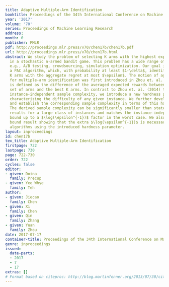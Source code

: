 ```yaml
---
title: Adaptive Multiple-Arm Identification
booktitle: Proceedings of the 34th International Conference on Machine Learning
year: '2017'
volume: '70'
series: Proceedings of Machine Learning Research
address: 
month: 0
publisher: PMLR
pdf: http://proceedings.mlr.press/v70/chen17b/chen17b.pdf
url: http://proceedings.mlr.press/v70/chen17b.html
abstract: We study the problem of selecting K arms with the highest expected rewards
  in a stochastic n-armed bandit game. This problem has a wide range of applications,
  e.g., A/B testing, crowdsourcing, simulation optimization. Our goal is to develop
  a PAC algorithm, which, with probability at least $1-\delta$, identifies a set of
  K arms with the aggregate regret at most $\epsilon$. The notion of aggregate regret
  for multiple-arm identification was first introduced in Zhou et. al. (2014), which
  is defined as the difference of the averaged expected rewards between the selected
  set of arms and the best K arms. In contrast to Zhou et. al. (2014) that only provides
  instance-independent sample complexity, we introduce a new hardness parameter for
  characterizing the difficulty of any given instance. We further develop two algorithms
  and establish the corresponding sample complexity in terms of this hardness parameter.
  The derived sample complexity can be significantly smaller than state-of-the-art
  results for a large class of instances and matches the instance-independent lower
  bound up to a $\log(\epsilon^{-1})$ factor in the worst case. We also prove a lower
  bound result showing that the extra $\log(\epsilon^{-1})$ is necessary for instance-dependent
  algorithms using the introduced hardness parameter.
layout: inproceedings
id: chen17b
tex_title: Adaptive Multiple-Arm Identification
firstpage: 722
lastpage: 730
page: 722-730
order: 722
cycles: false
editor:
- given: Doina
  family: Precup
- given: Yee Whye
  family: Teh
author:
- given: Jiecao
  family: Chen
- given: Xi
  family: Chen
- given: Qin
  family: Zhang
- given: Yuan
  family: Zhou
date: 2017-07-17
container-title: Proceedings of the 34th International Conference on Machine Learning
genre: inproceedings
issued:
  date-parts:
  - 2017
  - 7
  - 17
extras: []
# Format based on citeproc: http://blog.martinfenner.org/2013/07/30/citeproc-yaml-for-bibliographies/
---
```

